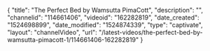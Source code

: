 {
    "title": "The Perfect Bed by Wamsutta PimaCott",
    "description": "",
    "channelid": "114661406",
    "videoid": "162282819",
    "date_created": "1524698899",
    "date_modified": "1524874339",
    "type": "captivate",
    "layout": "channelVideo",
    "url": "\/latest-videos\/the-perfect-bed-by-wamsutta-pimacott-1\/114661406-162282819"
}